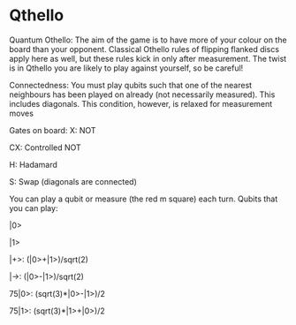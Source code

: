 # Qthello

Quantum Othello:
The aim of the game is to have more of your colour on the board than your opponent. Classical Othello rules of flipping flanked discs apply here as well, but these rules kick in only after measurement. The twist is in Qthello you are likely to play against yourself, so be careful!

Connectedness: You must play qubits such that one of the nearest neighbours has been played on already (not necessarily measured). This includes diagonals. This condition, however, is relaxed for measurement moves

Gates on board:
X: NOT 

CX: Controlled NOT

H: Hadamard

S: Swap (diagonals are connected)


You can play a qubit or measure (the red m square) each turn.
Qubits that you can play:

|0>

|1>

|+>: (|0>+|1>)/sqrt(2)

|->: (|0>-|1>)/sqrt(2)

75|0>: (sqrt(3)*|0>-|1>)/2

75|1>: (sqrt(3)*|1>+|0>)/2
